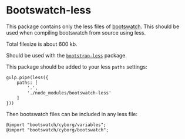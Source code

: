 # Bootswatch-less

This package contains only the less files of [bootswatch](https://github.com/thomaspark/bootswatch).
This should be used when compiling bootswatch from source using less.

Total filesize is about 600 kb.

Should be used with the [`bootstrap-less`](https://www.npmjs.com/package/bootstrap-less) package.

This package should be added to your less `paths` settings:

    gulp.pipe(less({
        paths: [
            '.',
            './node_modules/bootswatch-less'
        ]
    }))

Then bootswatch files can be included in any less file:

	@import "bootswatch/cyborg/variables";
	@import "bootswatch/cyborg/bootswatch";
